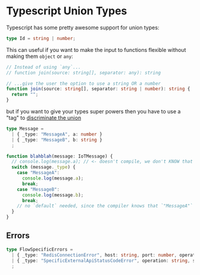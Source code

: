 # Typescript Union Types

Typescript has some pretty awesome support for union types:

```typescript
type Id = string | number;
```

This can useful if you want to make the input to functions flexible without making them `object` or `any`:

```typescript
// Instead of using `any`...
// function join(source: string[], separator: any): string

// ...give the user the option to use a string OR a number
function join(source: string[], separator: string | number): string {
  return "";
}

```


but if you want to give your types super powers then you have to use a "tag" to [discriminate the union](https://www.typescriptlang.org/docs/handbook/unions-and-intersections.html#discriminating-unions)

```typescript
type Message = 
  | { _type: "MessageA", a: number }
  | { _type: "MessageB", b: string }
  ;

function blahblah(message: IoTMessage) {
  // console.log(message.a); // <- doesn't compile, we don't KNOW that the type has a property `.a`
  switch (message._type) {
    case "MessageA":
      console.log(message.a);
      break;
    case "MessageB":
      console.log(message.b);
      break;
    // no `default` needed, since the compiler knows that `"MessageA"` and `"MessageB"` are the only possibilities
  }
}
```

## Errors

```typescript
type FlowSpecificErrors = 
  | { _type: "RedisConnectionError", host: string, port: number, operation: string }
  | { _type: "SpecificExternalApiStatusCodeError", operation: string, status_code: number, response: string }
  ;
```
